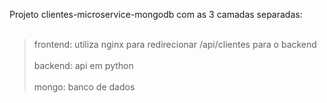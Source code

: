 Projeto clientes-microservice-mongodb com as 3 camadas separadas:
<br><br>
>frontend: utiliza nginx para redirecionar /api/clientes para o backend
<br><br>
>backend: api em python
<br><br>
> mongo: banco de dados
